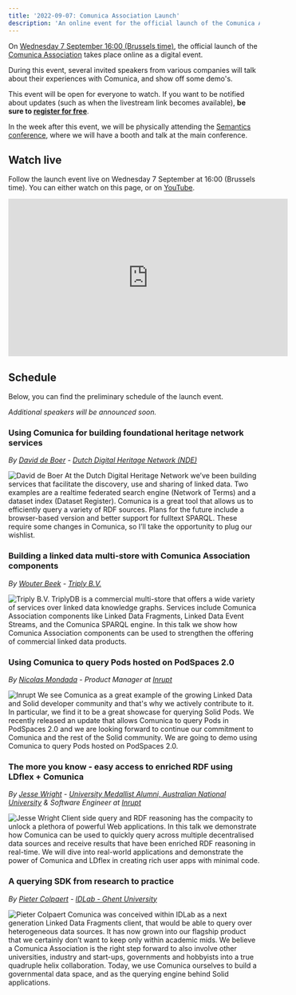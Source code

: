 ```yaml
---
title: '2022-09-07: Comunica Association Launch'
description: 'An online event for the official launch of the Comunica Association'
---
```


On [Wednesday 7 September 16:00 (Brussels time)](https://www.timeanddate.com/worldclock/converter.html?iso=20220907T160000&p1=48),
the official launch of the [Comunica Association](/association/) takes place online as a digital event.

During this event, several invited speakers from various companies will talk about their experiences with Comunica, and show off some demo's.

This event will be open for everyone to watch.
If you want to be notified about updates (such as when the livestream link becomes available),
**be sure to [register for free](https://www.eventbrite.com/e/comunica-association-launch-tickets-383969391787)**.

In the week after this event, we will be physically attending the [Semantics conference](/events/2022-09-13-semantics_conference/),
where we will have a booth and talk at the main conference.

## Watch live

Follow the launch event live on Wednesday 7 September at 16:00 (Brussels time).
You can either watch on this page, or on [YouTube](https://www.youtube.com/watch?v=seXvRI-XtiM).

<center>
<iframe width="560" height="315" src="https://www.youtube.com/embed/seXvRI-XtiM" title="YouTube video player" frameborder="0" allow="accelerometer; autoplay; clipboard-write; encrypted-media; gyroscope; picture-in-picture" allowfullscreen></iframe>
</center>

## Schedule

Below, you can find the preliminary schedule of the launch event.

_Additional speakers will be announced soon._

### Using Comunica for building foundational heritage network services

*By [David de Boer](https://github.com/ddeboer) - [Dutch Digital Heritage Network (NDE)](https://netwerkdigitaalerfgoed.nl/)*

<p>
<img src="https://avatars.githubusercontent.com/u/89267?v=4" alt="David de Boer" class="events-speaker-img" />
At the Dutch Digital Heritage Network we’ve been building services that facilitate the discovery, use and sharing of linked data. Two examples are a realtime federated search engine (Network of Terms) and a dataset index (Dataset Register). Comunica is a great tool that allows us to efficiently query a variety of RDF sources. Plans for the future include a browser-based version and better support for fulltext SPARQL. These require some changes in Comunica, so I’ll take the opportunity to plug our wishlist.
</p>

### Building a linked data multi-store with Comunica Association components

*By [Wouter Beek](https://github.com/wouterbeek/) - [Triply B.V.](https://triply.cc/)*

<p>
<img src="https://nightly.triplydb.com/imgs/logos/logo-lg.svg?v=3" alt="Triply B.V." class="events-speaker-img" />
TriplyDB is a commercial multi-store that offers a wide variety of
services over linked data knowledge graphs.
Services include Comunica Association components like Linked Data
Fragments, Linked Data Event Streams, and the Comunica SPARQL engine.
In this talk we show how Comunica Association components can be used
to strengthen the offering of commercial linked data products.
</p>

### Using Comunica to query Pods hosted on PodSpaces 2.0

*By [Nicolas Mondada](https://github.com/nicolasmondada/) - Product Manager at [Inrupt](https://inrupt.com/)*

<p>
<img src="https://inrupt.com/static/footer-logo-770e76798431e454ca96c5bcc33b502f.png" alt="Inrupt" class="events-speaker-img" />
We see Comunica as a great example of the growing Linked Data and Solid developer community and that's why we actively contribute to it. In particular, we find it to be a great showcase for querying Solid Pods.
We recently released an update that allows Comunica to query Pods in PodSpaces 2.0 and we are looking forward to continue our commitment to Comunica and the rest of the Solid community.
We are going to demo using Comunica to query Pods hosted on PodSpaces 2.0.
</p>

### The more you know - easy access to enriched RDF using LDflex + Comunica

*By [Jesse Wright](https://github.com/jeswr/) - [University Medallist Alumni, Australian National University](https://cecs.anu.edu.au/) & Software Engineer at [Inrupt](https://inrupt.com/)*

<p>
<img src="https://avatars.githubusercontent.com/u/63333554?v=4" alt="Jesse Wright" class="events-speaker-img" />
Client side query and RDF reasoning has the compacity to unlock a plethora of powerful Web applications. In this talk we demonstrate how Comunica can be used to quickly query across multiple decentralised data sources and receive results that have been enriched RDF reasoning in real-time. We will dive into real-world applications and demonstrate the power of Comunica and LDflex in creating rich user apps with minimal code.
</p>

### A querying SDK from research to practice

*By [Pieter Colpaert](https://pietercolpaert.be/) - [IDLab - Ghent University](https://knows.idlab.ugent.be/)*

<p>
<img src="https://pietercolpaert.be/img/pc.jpg" alt="Pieter Colpaert" class="events-speaker-img" />
Comunica was conceived within IDLab as a next generation Linked Data Fragments client, that would be able to query over heterogeneous data sources. It has now grown into our flagship product that we certainly don’t want to keep only within academic mids. We believe a Comunica Association is the right step forward to also involve other universities, industry and start-ups, governments and hobbyists into a true quadruple helix collaboration. Today, we use Comunica ourselves to build a governmental data space, and as the querying engine behind Solid applications.
</p>

